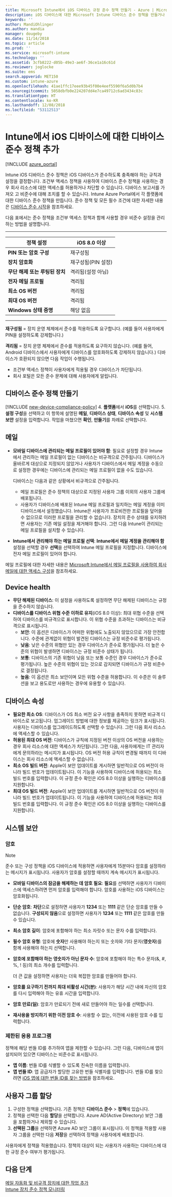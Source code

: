 ```yaml
---
title: Microsoft Intune에서 iOS 디바이스 규정 준수 정책 만들기 - Azure | Microsoft Docs
description: iOS 디바이스에 대한 Microsoft Intune 디바이스 준수 정책을 만들거나 구성하여 메일 계정 입력, 탈옥 상태의 디바이스 확인, 최소 및 최대 운영 체제 확인, 암호 길이 및 디바이스 비활성 기간을 비롯한 암호 제한 설정을 수행합니다.
keywords: ''
author: MandiOhlinger
ms.author: mandia
manager: dougeby
ms.date: 11/14/2018
ms.topic: article
ms.prod: ''
ms.service: microsoft-intune
ms.technology: ''
ms.assetid: 3cfb8222-d05b-49e3-ae6f-36ce1a16c61d
ms.reviewer: joglocke
ms.suite: ems
search.appverid: MET150
ms.custom: intune-azure
ms.openlocfilehash: 41ae1ffc17eee93b45f00e4eef5590f6a5d0b7b4
ms.sourcegitcommit: 5058dbfb0e224207dd4e7ca49712c6ad3434c83c
ms.translationtype: HT
ms.contentlocale: ko-KR
ms.lasthandoff: 12/08/2018
ms.locfileid: "53112513"
---
```

# <a name="add-a-device-compliance-policy-for-ios-devices-in-intune"></a>Intune에서 iOS 디바이스에 대한 디바이스 준수 정책 추가

[!INCLUDE [azure_portal](./includes/azure_portal.md)]

Intune iOS 디바이스 준수 정책은 iOS 디바이스가 준수하도록 충족해야 하는 규칙과 설정을 결정합니다. 조건부 액세스 정책을 사용하여 디바이스 준수 정책을 사용하는 경우 회사 리소스에 대한 액세스를 허용하거나 차단할 수 있습니다. 디바이스 보고서를 가져오 고 비준수에 대해 조치를 할 수 있습니다. Intune Azure Portal에서 각 플랫폼에 대한 디바이스 준수 정책을 만듭니다. 준수 정책 및 모든 필수 조건에 대한 자세한 내용은 [디바이스 준수 시작](device-compliance-get-started.md)을 참조하세요.

다음 표에서는 준수 정책을 조건부 액세스 정책과 함께 사용할 경우 비준수 설정을 관리하는 방법을 설명합니다.

---------------------------

| **정책 설정** | **iOS 8.0 이상** |
| --- | --- |
| **PIN 또는 암호 구성** | 재구성됨 |
| **장치 암호화** | 재구성됨(PIN 설정) |
| **무단 해제 또는 루팅된 장치** | 격리됨(설정 아님)
| **전자 메일 프로필** | 격리됨 |
|**최소 OS 버전** | 격리됨 |
| **최대 OS 버전** | 격리됨 |
| **Windows 상태 증명** | 해당 없음 |

---------------------------

**재구성됨** = 장치 운영 체제에서 준수를 적용하도록 요구합니다. (예를 들어 사용자에게 PIN을 설정하도록 강제합니다.)

**격리됨** = 장치 운영 체제에서 준수를 적용하도록 요구하지 않습니다. (예를 들어, Android 디바이스에서 사용자에게 디바이스를 암호화하도록 강제하지 않습니다.) 디바이스가 호환되지 않으면 다음 작업이 수행됩니다.

- 조건부 액세스 정책이 사용자에게 적용될 경우 디바이스가 차단됩니다.
- 회사 포털은 모든 준수 문제에 대해 사용자에게 알립니다.

## <a name="create-a-device-compliance-policy"></a>디바이스 준수 정책 만들기

[!INCLUDE [new-device-compliance-policy](./includes/new-device-compliance-policy.md)]
4. **플랫폼**에서 **iOS**를 선택합니다. 
5. **설정 구성**을 선택하고 이 항목에 설명된 **메일**, **디바이스 상태**, **디바이스 속성** 및 **시스템 보안** 설정을 입력합니다. 작업을 마쳤으면 **확인**, **만들기**를 차례로 선택합니다.

<!--- 4. Choose **Actions for noncompliance** to say what actions should happen when a device is determined as noncompliant with this policy.
5. In the **Actions for noncompliance** pane, choose **Add** to create a new action.  The action parameters pane allows you to specify the action, email recipients that should receive the notification in addition to the user of the device, and the content of the notification that you want to send.
7. The message template option allows you to create several custom emails depending on when the action is set to take. For example, you can create a message for notifications that are sent for the first time and a different message for final warning before access is blocked. The custom messages that you create can be used for all your device compliance policy.
7. Specify the **Grace period** which determines when that action to take place.  For example, you may want to send a notification as soon as the device is evaluated as noncompliant, but allow some time before enforcing the conditional access policy to block access to company resources like SharePoint online.
8. Choose **Add** to finish creating the action.
9. You can create multiple actions and the sequence in which they should occur. Choose **Ok** when you are finished creating all the actions.--->

## <a name="email"></a>메일

- **모바일 디바이스에 관리되는 메일 프로필이 있어야 함**: 필요로 설정할 경우 Intune에서 관리하는 메일 프로필이 없는 디바이스는 비규격으로 간주됩니다. 디바이스가 올바르게 대상으로 지정되지 않았거나 사용자가 디바이스에서 메일 계정을 수동으로 설정한 경우에는 디바이스에 관리되는 메일 프로필이 없을 수도 있습니다.

  디바이스는 다음과 같은 상황에서 비규격으로 간주됩니다.
  - 메일 프로필은 준수 정책의 대상으로 지정된 사용자 그룹 이외의 사용자 그룹에 배포됩니다.
  - 사용자가 디바이스에 배포된 Intune 메일 프로필과 일치하는 메일 계정을 이미 디바이스에서 설정했습니다. Intune은 사용자가 프로비전한 프로필을 덮어쓸 수 없으므로 이러한 프로필을 관리할 수 없습니다. 장치의 준수 상태를 유지하려면 사용자는 기존 메일 설정을 제거해야 합니다. 그런 다음 Intune이 관리되는 메일 프로필을 설치할 수 있습니다.

- **Intune에서 관리해야 하는 메일 프로필 선택**: **Intune에서 메일 계정을 관리해야 함** 설정을 선택할 경우 **선택**을 선택하여 Intune 메일 프로필을 지정합니다. 디바이스에 전자 메일 프로필이 있어야 합니다.

메일 프로필에 대한 자세한 내용은 [Microsoft Intune에서 메일 프로필을 사용하여 회사 메일에 대한 액세스 구성](email-settings-configure.md)을 참조하세요.

## <a name="device-health"></a>Device health

- **무단 해제된 디바이스**: 이 설정을 사용하도록 설정하면 무단 해제된 디바이스는 규정을 준수하지 않습니다.
- **디바이스를 디바이스 위협 수준 이하로 유지**(iOS 8.0 이상): 최대 위협 수준을 선택하여 디바이스를 비규격으로 표시합니다. 이 위협 수준을 초과하는 디바이스는 비규격으로 표시됩니다.
  - **보안**: 이 옵션은 디바이스가 어떠한 위협에도 노출되지 않았으므로 가장 안전합니다. 수준에 관계없이 위협이 발견된 디바이스는 규정 비준수로 평가됩니다.
  - **낮음**: 낮은 수준의 위협만 있는 경우 디바이스가 준수로 평가됩니다. 더 높은 수준의 위협이 발생하면 디바이스는 규정 비준수 상태가 됩니다.
  - **보통**: 디바이스의 기존 위협이 낮음 또는 보통 수준인 경우 디바이스가 준수로 평가됩니다. 높은 수준의 위협이 있는 것으로 감지되면 디바이스가 규정 비준수로 결정됩니다.
  - **높음**: 이 옵션은 최소 보안이며 모든 위협 수준을 허용합니다. 이 수준은 이 솔루션을 보고 용도로만 사용하는 경우에 유용할 수 있습니다.

## <a name="device-properties"></a>디바이스 속성

- **필요한 최소 OS**: 디바이스가 OS 최소 버전 요구 사항을 충족하지 못하면 비규격 디바이스로 보고됩니다. 업그레이드 방법에 대한 정보를 제공하는 링크가 표시됩니다. 사용자는 디바이스를 업그레이드하도록 선택할 수 있습니다. 그런 다음 회사 리소스에 액세스할 수 있습니다.
- **허용된 최대 OS 버전**: 디바이스가 규칙에 지정된 버전 이상의 OS 버전을 사용하는 경우 회사 리소스에 대한 액세스가 차단됩니다. 그런 다음, 사용자에게는 IT 관리자에게 문의하라는 메시지가 표시됩니다. OS 버전 허용 규칙이 변경될 때까지 이 디바이스는 회사 리소스에 액세스할 수 없습니다.
- **최소 OS 빌드 버전**: Apple이 보안 업데이트를 게시하면 일반적으로 OS 버전이 아니라 빌드 번호가 업데이트됩니다. 이 기능을 사용하여 디바이스에 허용되는 최소 빌드 번호를 입력합니다. 이 규정 준수 확인은 iOS 8.0 이상을 실행하는 디바이스를 지원합니다. 
- **최대 OS 빌드 버전**: Apple이 보안 업데이트를 게시하면 일반적으로 OS 버전이 아니라 빌드 번호가 업데이트됩니다. 이 기능을 사용하여 디바이스에 허용되는 최대 빌드 번호를 입력합니다. 이 규정 준수 확인은 iOS 8.0 이상을 실행하는 디바이스를 지원합니다.

## <a name="system-security"></a>시스템 보안

### <a name="password"></a>암호

> [!NOTE]
> 준수 또는 구성 정책을 iOS 디바이스에 적용하면 사용자에게 15분마다 암호를 설정하라는 메시지가 표시됩니다. 사용자가 암호를 설정할 때까지 계속 메시지가 표시됩니다.

- **모바일 디바이스의 잠금을 해제하는 데 암호 필요**: **필요**를 선택하면 사용자가 디바이스에 액세스하려면 먼저 암호를 입력해야 합니다. 암호를 사용하는 iOS 디바이스는 암호화됩니다.
- **단순 암호**: **차단**으로 설정하면 사용자가 **1234** 또는 **1111** 같은 단순 암호를 만들 수 없습니다. **구성되지 않음**으로 설정하면 사용자가 **1234** 또는 **1111** 같은 암호를 만들 수 있습니다.
- **최소 암호 길이**: 암호에 포함해야 하는 최소 자릿수 또는 문자 수를 입력합니다.
- **필수 암호 유형**: 암호에 **숫자**만 사용해야 하는지 또는 숫자와 기타 문자(**영숫자**)를 함께 사용해야 하는지 선택합니다.
- **암호에 포함해야 하는 영숫자가 아닌 문자 수**: 암호에 포함해야 하는 특수 문자(&, #, %, ! 등)의 최소 개수를 입력합니다.

    더 큰 값을 설정하면 사용자는 더욱 복잡한 암호를 만들어야 합니다.

- **암호를 요구하기 전까지 최대 비활성 시간(분)**: 사용자가 해당 시간 내에 자신의 암호를 다시 입력해야 하는 유휴 시간을 입력합니다.
- **암호 만료(일)**: 암호가 만료되기 전에 새로 만들어야 하는 일수를 선택합니다.
- **재사용을 방지하기 위한 이전 암호 수**: 사용할 수 없는, 이전에 사용된 암호 수를 입력합니다.

### <a name="restricted-applications"></a>제한된 응용 프로그램 
정책에 해당 번들 ID를 추가하여 앱을 제한할 수 있습니다. 그런 다음, 디바이스에 앱이 설치되어 있으면 디바이스는 비준수로 표시됩니다. 
- **앱 이름**: 번들 ID를 식별할 수 있도록 친숙한 이름을 입력합니다. 
- **앱 번들 ID**: 앱 공급자가 할당한 고유한 번들 식별자를 입력합니다. 번들 ID를 찾으려면 [iOS 앱에 대한 번들 ID를 찾는 방법](https://support.microsoft.com/help/4294074/how-to-find-the-bundle-id-for-an-ios-app)을 참조하세요.  

## <a name="assign-user-groups"></a>사용자 그룹 할당

1. 구성한 정책을 선택합니다. 기존 정책은 **디바이스 준수** > **정책**에 있습니다.
2. 정책을 선택한 다음 **할당**을 선택합니다. Azure AD(Active Directory) 보안 그룹을 포함하거나 제외할 수 있습니다.
3. **선택된 그룹**을 선택하면 Azure AD 보안 그룹이 표시됩니다. 이 정책을 적용할 사용자 그룹을 선택한 다음 **저장**을 선택하여 정책을 사용자에게 배포합니다.

사용자에게 정책을 적용했습니다. 정책의 대상이 되는 사용자가 사용하는 디바이스에 대한 규정 준수 여부가 평가됩니다.

## <a name="next-steps"></a>다음 단계
[메일 자동화 및 비규격 장치에 대한 작업 추가](actions-for-noncompliance.md)  
[Intune 장치 준수 정책 모니터링](compliance-policy-monitor.md)
